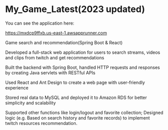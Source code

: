 # My_Game_Latest(2023 updated)
You can see the application here:

https://mxdcp9ffxb.us-east-1.awsapprunner.com

Game search and recommendation(Spring Boot &amp; React)

Developed a full-stack web application for users to search streams, videos and clips from twitch and get recommendations

Built the backend with Spring Boot, handled HTTP requests and responses by creating Java servlets with RESTful APIs

Used React and Ant Design to create a web page with user-friendly experience

Stored real data to MySQL and deployed it to Amazon RDS for better simplicity and scalability

Supported other functions like login/logout and favorite collection; Designed logic (e.g. Based on search history and favorite records) to implement twitch resources recommendation.
